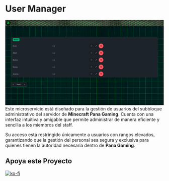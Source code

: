 # User Manager
![image](./static/img/seapeak.png)
Este microservicio está diseñado para la gestión de usuarios del subbloque administrativo del servidor de **Minecraft Pana Gaming**. Cuenta con una interfaz intuitiva y amigable que permite administrar de manera eficiente y sencilla a los miembros del staff.

Su acceso está restringido únicamente a usuarios con rangos elevados, garantizando que la gestión del personal sea segura y exclusiva para quienes tienen la autoridad necesaria dentro de **Pana Gaming**.


## Apoya este Proyecto
[![ko-fi](https://ko-fi.com/img/githubbutton_sm.svg)](https://ko-fi.com/X8X617UI2O)
